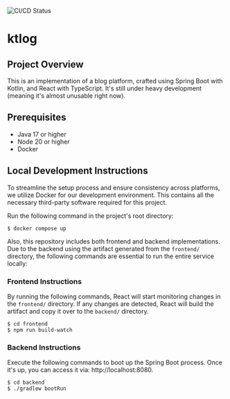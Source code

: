 ![CI/CD Status](https://github.com/mahata/ktlog/actions/workflows/ci-cd.yml/badge.svg)

# ktlog

## Project Overview

This is an implementation of a blog platform, crafted using Spring Boot with Kotlin, and React with TypeScript. It's still under heavy development (meaning it's almost unusable right now).

## Prerequisites

* Java 17 or higher
* Node 20 or higher
* Docker

## Local Development Instructions

To streamline the setup process and ensure consistency across platforms, we utilize Docker for our development environment. This contains all the necessary third-party software required for this project.

Run the following command in the project's root directory:

```
$ docker compose up
```

Also, this repository includes both frontend and backend implementations. Due to the backend using the artifact generated from the `frontend/` directory, the following commands are essential to run the entire service locally:

### Frontend Instructions

By running the following commands, React will start monitoring changes in the `frontend/` directory. If any changes are detected, React will build the artifact and copy it over to the `backend/` directory.

```shell
$ cd frontend
$ npm run build-watch
```

### Backend Instructions

Execute the following commands to boot up the Spring Boot process. Once it's up, you can access it via: http://localhost:8080.

```
$ cd backend
$ ./gradlew bootRun
```
